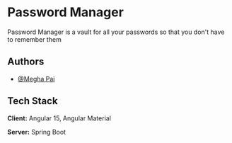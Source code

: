 
# Password Manager

Password Manager is a vault for all your passwords so that you don't have to remember them 


## Authors

- [@Megha Pai](https://github.com/meghapai)


## Tech Stack

**Client:** Angular 15, Angular Material

**Server:** Spring Boot

